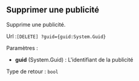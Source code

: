 ## <span id='supprimer'>Supprimer une publicité</span>

Supprime une publicité.

Url :`[DELETE] ?guid={guid:System.Guid}`

Paramètres : 

- **guid** (System.Guid) : L'identifiant de la publicité

Type de retour : `bool`

